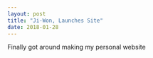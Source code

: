 ```yaml
---
layout: post
title: "Ji-Won, Launches Site"
date: 2018-01-28
---
```


Finally got around making my personal website
